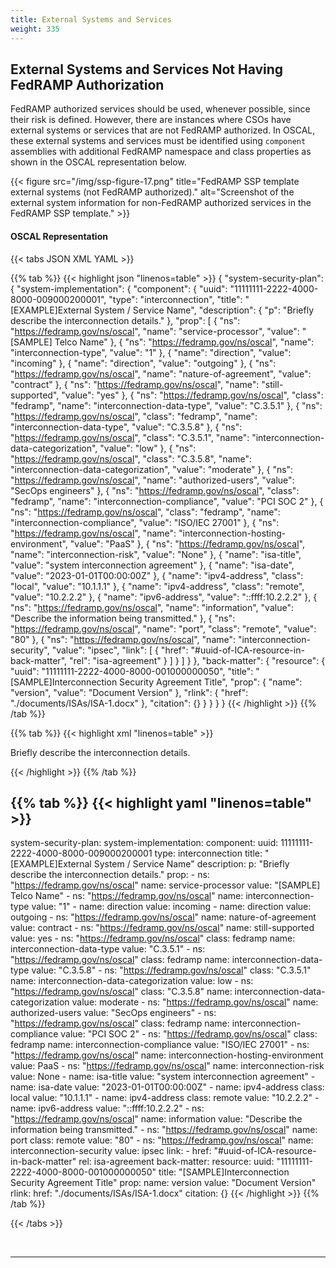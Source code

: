 ```yaml
---
title: External Systems and Services
weight: 335
---
```

## External Systems and Services Not Having FedRAMP Authorization

FedRAMP authorized services should be used, whenever possible, since their risk is defined.  However, there are instances where CSOs have external systems or services that are not FedRAMP authorized.  In OSCAL, these external systems and services must be identified using `component` assemblies with additional FedRAMP namespace and class properties as shown in the OSCAL representation below.  

{{< figure src="/img/ssp-figure-17.png" title="FedRAMP SSP template external systems (not FedRAMP authorized)." alt="Screenshot of the external system information for non-FedRAMP authorized services in the FedRAMP SSP template." >}}

#### OSCAL Representation
{{< tabs JSON XML YAML >}}

{{% tab %}}
{{< highlight json "linenos=table" >}}
{
  "system-security-plan": {
    "system-implementation": {
      "component": {
        "uuid": "11111111-2222-4000-8000-009000200001",
        "type": "interconnection",
        "title": "[EXAMPLE]External System / Service Name",
        "description": {
          "p": "Briefly describe the interconnection details."
        },
        "prop": [
          {
            "ns": "https://fedramp.gov/ns/oscal",
            "name": "service-processor",
            "value": "[SAMPLE] Telco Name"
          },
          {
            "ns": "https://fedramp.gov/ns/oscal",
            "name": "interconnection-type",
            "value": "1"
          },
          {
            "name": "direction",
            "value": "incoming"
          },
          {
            "name": "direction",
            "value": "outgoing"
          },
          {
            "ns": "https://fedramp.gov/ns/oscal",
            "name": "nature-of-agreement",
            "value": "contract"
          },
          {
            "ns": "https://fedramp.gov/ns/oscal",
            "name": "still-supported",
            "value": "yes"
          },
          {
            "ns": "https://fedramp.gov/ns/oscal",
            "class": "fedramp",
            "name": "interconnection-data-type",
            "value": "C.3.5.1"
          },
          {
            "ns": "https://fedramp.gov/ns/oscal",
            "class": "fedramp",
            "name": "interconnection-data-type",
            "value": "C.3.5.8"
          },
          {
            "ns": "https://fedramp.gov/ns/oscal",
            "class": "C.3.5.1",
            "name": "interconnection-data-categorization",
            "value": "low"
          },
          {
            "ns": "https://fedramp.gov/ns/oscal",
            "class": "C.3.5.8",
            "name": "interconnection-data-categorization",
            "value": "moderate"
          },
          {
            "ns": "https://fedramp.gov/ns/oscal",
            "name": "authorized-users",
            "value": "SecOps engineers"
          },
          {
            "ns": "https://fedramp.gov/ns/oscal",
            "class": "fedramp",
            "name": "interconnection-compliance",
            "value": "PCI SOC 2"
          },
          {
            "ns": "https://fedramp.gov/ns/oscal",
            "class": "fedramp",
            "name": "interconnection-compliance",
            "value": "ISO/IEC 27001"
          },
          {
            "ns": "https://fedramp.gov/ns/oscal",
            "name": "interconnection-hosting-environment",
            "value": "PaaS"
          },
          {
            "ns": "https://fedramp.gov/ns/oscal",
            "name": "interconnection-risk",
            "value": "None"
          },
          {
            "name": "isa-title",
            "value": "system interconnection agreement"
          },
          {
            "name": "isa-date",
            "value": "2023-01-01T00:00:00Z"
          },
          {
            "name": "ipv4-address",
            "class": "local",
            "value": "10.1.1.1"
          },
          {
            "name": "ipv4-address",
            "class": "remote",
            "value": "10.2.2.2"
          },
          {
            "name": "ipv6-address",
            "value": "::ffff:10.2.2.2"
          },
          {
            "ns": "https://fedramp.gov/ns/oscal",
            "name": "information",
            "value": "Describe the information being transmitted."
          },
          {
            "ns": "https://fedramp.gov/ns/oscal",
            "name": "port",
            "class": "remote",
            "value": "80"
          },
          {
            "ns": "https://fedramp.gov/ns/oscal",
            "name": "interconnection-security",
            "value": "ipsec",
            "link": [
              {
                "href": "#uuid-of-ICA-resource-in-back-matter",
                "rel": "isa-agreement"
              }
            ]
          }
        ]
      }
    },
    "back-matter": {
      "resource": {
        "uuid": "11111111-2222-4000-8000-001000000050",
        "title": "[SAMPLE]Interconnection Security Agreement Title",
        "prop": {
          "name": "version",
          "value": "Document Version"
        },
        "rlink": {
          "href": "./documents/ISAs/ISA-1.docx"
        },
        "citation": {}
      }
    }
  }
}
{{< /highlight >}}
{{% /tab %}}

{{% tab %}}
{{< highlight xml "linenos=table" >}}
<system-security-plan>
  <system-implementation>
    <component uuid="11111111-2222-4000-8000-009000200001" type="interconnection">
      <title>[EXAMPLE]External System / Service Name</title>
      <description>
        <p>Briefly describe the interconnection details.</p>
      </description>
      <!-- Props for table 7.1 columns -->
      <prop ns="https://fedramp.gov/ns/oscal" name="service-processor" value="[SAMPLE] Telco Name"/>
      <prop ns="https://fedramp.gov/ns/oscal" name="interconnection-type" value="1" />
      <prop name="direction" value="incoming"/>
      <prop name="direction" value="outgoing"/>
      <prop ns="https://fedramp.gov/ns/oscal" name="nature-of-agreement" value="contract" />
      <prop ns="https://fedramp.gov/ns/oscal" name="still-supported" value="yes" />
      <prop ns="https://fedramp.gov/ns/oscal" class="fedramp" name="interconnection-data-type" value="C.3.5.1" />
      <prop ns="https://fedramp.gov/ns/oscal" class="fedramp" name="interconnection-data-type" value="C.3.5.8" />
      <prop ns="https://fedramp.gov/ns/oscal" class="C.3.5.1" name="interconnection-data-categorization" value="low" />
      <prop ns="https://fedramp.gov/ns/oscal" class="C.3.5.8" name="interconnection-data-categorization" value="moderate" />
      <prop ns="https://fedramp.gov/ns/oscal" name="authorized-users" value="SecOps engineers" />
      <prop ns="https://fedramp.gov/ns/oscal" class="fedramp" name="interconnection-compliance" value="PCI SOC 2" />
      <prop ns="https://fedramp.gov/ns/oscal" class="fedramp" name="interconnection-compliance" value="ISO/IEC 27001" />
      <prop ns="https://fedramp.gov/ns/oscal" name="interconnection-hosting-environment" value="PaaS" />
      <prop ns="https://fedramp.gov/ns/oscal" name="interconnection-risk" value="None" />
      <prop name="isa-title" value="system interconnection agreement"/>
      <prop name="isa-date" value="2023-01-01T00:00:00Z"/>
      <prop name="ipv4-address" class="local" value="10.1.1.1"/>
      <prop name="ipv4-address" class="remote" value="10.2.2.2"/>
      <prop name="ipv6-address" value="::ffff:10.2.2.2"/>
      <prop ns="https://fedramp.gov/ns/oscal" name="information" value="Describe the information being transmitted."/>
      <prop ns="https://fedramp.gov/ns/oscal" name="port" class="remote" value="80"/>
      <prop ns="https://fedramp.gov/ns/oscal" name="interconnection-security" value="ipsec">
        <!-- cut ports, protocols -->
        <link href="#uuid-of-ICA-resource-in-back-matter" rel="isa-agreement" />
        <!-- cut repeat responsible-party assembly for each required ICA role id -->
      </prop>
    </component>
  </system-implementation>
  <back-matter>
    <resource uuid="11111111-2222-4000-8000-001000000050">
      <title>[SAMPLE]Interconnection Security Agreement Title</title>
      <prop name="version" value="Document Version"/>
      <rlink href="./documents/ISAs/ISA-1.docx"/>
      <citation><!-- cut --></citation>
    </resource>
    <!-- repeat citation assembly for each ICA -->
  </back-matter>
</system-security-plan>
{{< /highlight >}}
{{% /tab %}}

{{% tab %}}
{{< highlight yaml "linenos=table" >}}
---
system-security-plan:
  system-implementation:
    component:
      uuid: 11111111-2222-4000-8000-009000200001
      type: interconnection
      title: "[EXAMPLE]External System / Service Name"
      description:
        p: "Briefly describe the interconnection details."
      prop:
        - ns: "https://fedramp.gov/ns/oscal"
          name: service-processor
          value: "[SAMPLE] Telco Name"
        - ns: "https://fedramp.gov/ns/oscal"
          name: interconnection-type
          value: "1"
        - name: direction
          value: incoming
        - name: direction
          value: outgoing
        - ns: "https://fedramp.gov/ns/oscal"
          name: nature-of-agreement
          value: contract
        - ns: "https://fedramp.gov/ns/oscal"
          name: still-supported
          value: yes
        - ns: "https://fedramp.gov/ns/oscal"
          class: fedramp
          name: interconnection-data-type
          value: "C.3.5.1"
        - ns: "https://fedramp.gov/ns/oscal"
          class: fedramp
          name: interconnection-data-type
          value: "C.3.5.8"
        - ns: "https://fedramp.gov/ns/oscal"
          class: "C.3.5.1"
          name: interconnection-data-categorization
          value: low
        - ns: "https://fedramp.gov/ns/oscal"
          class: "C.3.5.8"
          name: interconnection-data-categorization
          value: moderate
        - ns: "https://fedramp.gov/ns/oscal"
          name: authorized-users
          value: "SecOps engineers"
        - ns: "https://fedramp.gov/ns/oscal"
          class: fedramp
          name: interconnection-compliance
          value: "PCI SOC 2"
        - ns: "https://fedramp.gov/ns/oscal"
          class: fedramp
          name: interconnection-compliance
          value: "ISO/IEC 27001"
        - ns: "https://fedramp.gov/ns/oscal"
          name: interconnection-hosting-environment
          value: PaaS
        - ns: "https://fedramp.gov/ns/oscal"
          name: interconnection-risk
          value: None
        - name: isa-title
          value: "system interconnection agreement"
        - name: isa-date
          value: "2023-01-01T00:00:00Z"
        - name: ipv4-address
          class: local
          value: "10.1.1.1"
        - name: ipv4-address
          class: remote
          value: "10.2.2.2"
        - name: ipv6-address
          value: "::ffff:10.2.2.2"
        - ns: "https://fedramp.gov/ns/oscal"
          name: information
          value: "Describe the information being transmitted."
        - ns: "https://fedramp.gov/ns/oscal"
          name: port
          class: remote
          value: "80"
        - ns: "https://fedramp.gov/ns/oscal"
          name: interconnection-security
          value: ipsec
          link:
            - href: "#uuid-of-ICA-resource-in-back-matter"
              rel: isa-agreement
  back-matter:
    resource:
      uuid: "11111111-2222-4000-8000-001000000050"
      title: "[SAMPLE]Interconnection Security Agreement Title"
      prop:
        name: version
        value: "Document Version"
      rlink:
        href: "./documents/ISAs/ISA-1.docx"
      citation: {}
{{< /highlight >}}
{{% /tab %}}

{{< /tabs >}}

<br />

---

